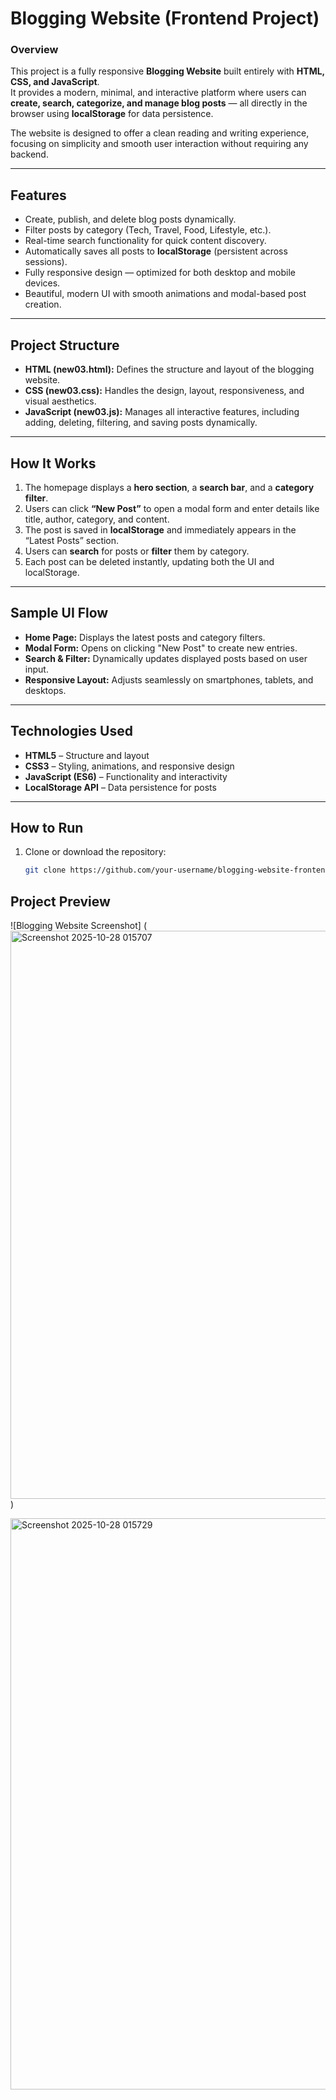 # Blogging Website (Frontend Project)

### Overview  
This project is a fully responsive **Blogging Website** built entirely with **HTML, CSS, and JavaScript**.  
It provides a modern, minimal, and interactive platform where users can **create, search, categorize, and manage blog posts** — all directly in the browser using **localStorage** for data persistence.  

The website is designed to offer a clean reading and writing experience, focusing on simplicity and smooth user interaction without requiring any backend.

---

## Features  
- Create, publish, and delete blog posts dynamically.  
- Filter posts by category (Tech, Travel, Food, Lifestyle, etc.).  
- Real-time search functionality for quick content discovery.  
- Automatically saves all posts to **localStorage** (persistent across sessions).  
- Fully responsive design — optimized for both desktop and mobile devices.  
- Beautiful, modern UI with smooth animations and modal-based post creation.  

---

## Project Structure  
- **HTML (new03.html):** Defines the structure and layout of the blogging website.  
- **CSS (new03.css):** Handles the design, layout, responsiveness, and visual aesthetics.  
- **JavaScript (new03.js):** Manages all interactive features, including adding, deleting, filtering, and saving posts dynamically.  

---

## How It Works  
1. The homepage displays a **hero section**, a **search bar**, and a **category filter**.  
2. Users can click **“New Post”** to open a modal form and enter details like title, author, category, and content.  
3. The post is saved in **localStorage** and immediately appears in the “Latest Posts” section.  
4. Users can **search** for posts or **filter** them by category.  
5. Each post can be deleted instantly, updating both the UI and localStorage.

---

## Sample UI Flow  
- **Home Page:** Displays the latest posts and category filters.  
- **Modal Form:** Opens on clicking "New Post" to create new entries.  
- **Search & Filter:** Dynamically updates displayed posts based on user input.  
- **Responsive Layout:** Adjusts seamlessly on smartphones, tablets, and desktops.

---

## Technologies Used  
- **HTML5** – Structure and layout  
- **CSS3** – Styling, animations, and responsive design  
- **JavaScript (ES6)** – Functionality and interactivity  
- **LocalStorage API** – Data persistence for posts  

---

## How to Run  
1. Clone or download the repository:  
   ```bash
   git clone https://github.com/your-username/blogging-website-frontend.git
## Project Preview
![Blogging Website Screenshot]
(<img width="1919" height="909" alt="Screenshot 2025-10-28 015707" src="https://github.com/user-attachments/assets/46d7f9b2-f1c4-4948-9727-19aab71e9cc8" />)

<img width="1676" height="914" alt="Screenshot 2025-10-28 015729" src="https://github.com/user-attachments/assets/0a228f46-fc4a-4ee5-b752-e47bec6f4c55" />
